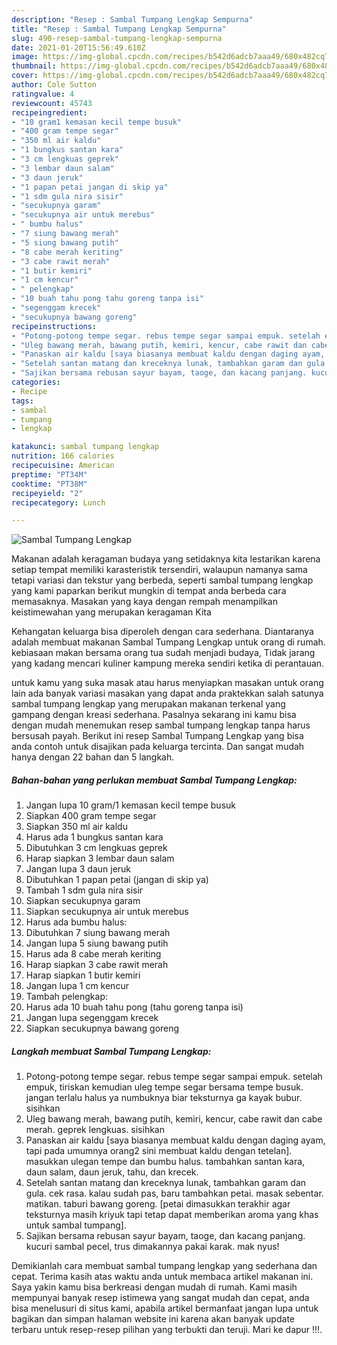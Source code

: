 ```yaml
---
description: "Resep : Sambal Tumpang Lengkap Sempurna"
title: "Resep : Sambal Tumpang Lengkap Sempurna"
slug: 490-resep-sambal-tumpang-lengkap-sempurna
date: 2021-01-20T15:56:49.610Z
image: https://img-global.cpcdn.com/recipes/b542d6adcb7aaa49/680x482cq70/sambal-tumpang-lengkap-foto-resep-utama.jpg
thumbnail: https://img-global.cpcdn.com/recipes/b542d6adcb7aaa49/680x482cq70/sambal-tumpang-lengkap-foto-resep-utama.jpg
cover: https://img-global.cpcdn.com/recipes/b542d6adcb7aaa49/680x482cq70/sambal-tumpang-lengkap-foto-resep-utama.jpg
author: Cole Sutton
ratingvalue: 4
reviewcount: 45743
recipeingredient:
- "10 gram1 kemasan kecil tempe busuk"
- "400 gram tempe segar"
- "350 ml air kaldu"
- "1 bungkus santan kara"
- "3 cm lengkuas geprek"
- "3 lembar daun salam"
- "3 daun jeruk"
- "1 papan petai jangan di skip ya"
- "1 sdm gula nira sisir"
- "secukupnya garam"
- "secukupnya air untuk merebus"
- " bumbu halus"
- "7 siung bawang merah"
- "5 siung bawang putih"
- "8 cabe merah keriting"
- "3 cabe rawit merah"
- "1 butir kemiri"
- "1 cm kencur"
- " pelengkap"
- "10 buah tahu pong tahu goreng tanpa isi"
- "segenggam krecek"
- "secukupnya bawang goreng"
recipeinstructions:
- "Potong-potong tempe segar. rebus tempe segar sampai empuk. setelah empuk, tiriskan kemudian uleg tempe segar bersama tempe busuk. jangan terlalu halus ya numbuknya biar teksturnya ga kayak bubur. sisihkan"
- "Uleg bawang merah, bawang putih, kemiri, kencur, cabe rawit dan cabe merah. geprek lengkuas. sisihkan"
- "Panaskan air kaldu [saya biasanya membuat kaldu dengan daging ayam, tapi pada umumnya orang2 sini membuat kaldu dengan tetelan]. masukkan ulegan tempe dan bumbu halus. tambahkan santan kara, daun salam, daun jeruk, tahu, dan krecek."
- "Setelah santan matang dan kreceknya lunak, tambahkan garam dan gula. cek rasa. kalau sudah pas, baru tambahkan petai. masak sebentar. matikan. taburi bawang goreng. [petai dimasukkan terakhir agar teksturnya masih kriyuk tapi tetap dapat memberikan aroma yang khas untuk sambal tumpang]."
- "Sajikan bersama rebusan sayur bayam, taoge, dan kacang panjang. kucuri sambal pecel, trus dimakannya pakai karak. mak nyus!"
categories:
- Recipe
tags:
- sambal
- tumpang
- lengkap

katakunci: sambal tumpang lengkap 
nutrition: 166 calories
recipecuisine: American
preptime: "PT34M"
cooktime: "PT38M"
recipeyield: "2"
recipecategory: Lunch

---
```



![Sambal Tumpang Lengkap](https://img-global.cpcdn.com/recipes/b542d6adcb7aaa49/680x482cq70/sambal-tumpang-lengkap-foto-resep-utama.jpg)

Makanan adalah keragaman budaya yang setidaknya kita lestarikan karena setiap tempat memiliki karasteristik tersendiri, walaupun namanya sama tetapi variasi dan tekstur yang berbeda, seperti sambal tumpang lengkap yang kami paparkan berikut mungkin di tempat anda berbeda cara memasaknya. Masakan yang kaya dengan rempah menampilkan keistimewahan yang merupakan keragaman Kita



Kehangatan keluarga bisa diperoleh dengan cara sederhana. Diantaranya adalah membuat makanan Sambal Tumpang Lengkap untuk orang di rumah. kebiasaan makan bersama orang tua sudah menjadi budaya, Tidak jarang yang kadang mencari kuliner kampung mereka sendiri ketika di perantauan.

untuk kamu yang suka masak atau harus menyiapkan masakan untuk orang lain ada banyak variasi masakan yang dapat anda praktekkan salah satunya sambal tumpang lengkap yang merupakan makanan terkenal yang gampang dengan kreasi sederhana. Pasalnya sekarang ini kamu bisa dengan mudah menemukan resep sambal tumpang lengkap tanpa harus bersusah payah.
Berikut ini resep Sambal Tumpang Lengkap yang bisa anda contoh untuk disajikan pada keluarga tercinta. Dan sangat mudah hanya dengan 22 bahan dan 5 langkah.


<!--inarticleads1-->

##### Bahan-bahan yang perlukan membuat Sambal Tumpang Lengkap:

1. Jangan lupa 10 gram/1 kemasan kecil tempe busuk
1. Siapkan 400 gram tempe segar
1. Siapkan 350 ml air kaldu
1. Harus ada 1 bungkus santan kara
1. Dibutuhkan 3 cm lengkuas geprek
1. Harap siapkan 3 lembar daun salam
1. Jangan lupa 3 daun jeruk
1. Dibutuhkan 1 papan petai (jangan di skip ya)
1. Tambah 1 sdm gula nira sisir
1. Siapkan secukupnya garam
1. Siapkan secukupnya air untuk merebus
1. Harus ada  bumbu halus:
1. Dibutuhkan 7 siung bawang merah
1. Jangan lupa 5 siung bawang putih
1. Harus ada 8 cabe merah keriting
1. Harap siapkan 3 cabe rawit merah
1. Harap siapkan 1 butir kemiri
1. Jangan lupa 1 cm kencur
1. Tambah  pelengkap:
1. Harus ada 10 buah tahu pong (tahu goreng tanpa isi)
1. Jangan lupa segenggam krecek
1. Siapkan secukupnya bawang goreng




<!--inarticleads2-->

##### Langkah membuat  Sambal Tumpang Lengkap:

1. Potong-potong tempe segar. rebus tempe segar sampai empuk. setelah empuk, tiriskan kemudian uleg tempe segar bersama tempe busuk. jangan terlalu halus ya numbuknya biar teksturnya ga kayak bubur. sisihkan
1. Uleg bawang merah, bawang putih, kemiri, kencur, cabe rawit dan cabe merah. geprek lengkuas. sisihkan
1. Panaskan air kaldu [saya biasanya membuat kaldu dengan daging ayam, tapi pada umumnya orang2 sini membuat kaldu dengan tetelan]. masukkan ulegan tempe dan bumbu halus. tambahkan santan kara, daun salam, daun jeruk, tahu, dan krecek.
1. Setelah santan matang dan kreceknya lunak, tambahkan garam dan gula. cek rasa. kalau sudah pas, baru tambahkan petai. masak sebentar. matikan. taburi bawang goreng. [petai dimasukkan terakhir agar teksturnya masih kriyuk tapi tetap dapat memberikan aroma yang khas untuk sambal tumpang].
1. Sajikan bersama rebusan sayur bayam, taoge, dan kacang panjang. kucuri sambal pecel, trus dimakannya pakai karak. mak nyus!




Demikianlah cara membuat sambal tumpang lengkap yang sederhana dan cepat. Terima kasih atas waktu anda untuk membaca artikel makanan ini. Saya yakin kamu bisa berkreasi dengan mudah di rumah. Kami masih mempunyai banyak resep istimewa yang sangat mudah dan cepat, anda bisa menelusuri di situs kami, apabila artikel bermanfaat jangan lupa untuk bagikan dan simpan halaman website ini karena akan banyak update terbaru untuk resep-resep pilihan yang terbukti dan teruji. Mari ke dapur !!!. 
